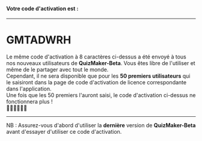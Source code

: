 #### Votre code d'activation est :

---
# GMTADWRH

Le même code d'activation à 8 caractères ci-dessus a été envoyé à tous nos nouveaux utilisateurs de **QuizMaker-Beta**. Vous êtes libre de l'utiliser et même de le partager avec tout le monde.  
Cependant, il ne sera disponible que pour les **50 premiers utilisateurs** qui le saisiront dans la page de code d'activation de licence correspondante dans l'application.  
Une fois que les 50 premiers l'auront saisi, le code d'activation ci-dessus ne fonctionnera plus !  
🏃🏽🏃🏃🏼‍🏁

---
NB : Assurez-vous d'abord d'utiliser la **dernière** version de **QuizMaker-Beta** avant d'essayer d'utiliser ce code d'activation.
